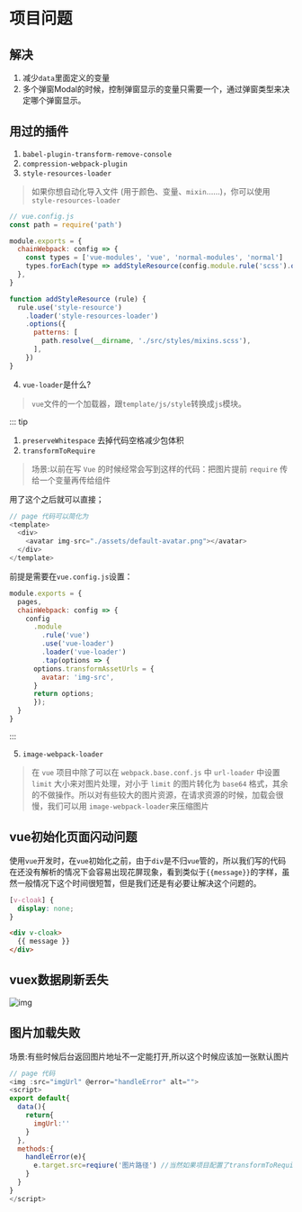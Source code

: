 # 项目问题

## 解决
1. 减少`data`里面定义的变量
2. 多个弹窗Modal的时候，控制弹窗显示的变量只需要一个，通过弹窗类型来决定哪个弹窗显示。

## 用过的插件
1. `babel-plugin-transform-remove-console`
2. `compression-webpack-plugin`
3. `style-resources-loader`
> 如果你想自动化导入文件 (用于颜色、变量、`mixin`……)，你可以使用 `style-resources-loader`
```js
// vue.config.js
const path = require('path')

module.exports = {
  chainWebpack: config => {
    const types = ['vue-modules', 'vue', 'normal-modules', 'normal']
    types.forEach(type => addStyleResource(config.module.rule('scss').oneOf(type)))
  },
}

function addStyleResource (rule) {
  rule.use('style-resource')
    .loader('style-resources-loader')
    .options({
      patterns: [
        path.resolve(__dirname, './src/styles/mixins.scss'),
      ],
    })
}
```
4. `vue-loader`是什么?
> `vue`文件的一个加载器，跟`template/js/style`转换成`js`模块。

::: tip
1. `preserveWhitespace` 去掉代码空格减少包体积
2. `transformToRequire`
> 场景:以前在写 `Vue` 的时候经常会写到这样的代码：把图片提前 `require` 传给一个变量再传给组件

用了这个之后就可以直接；
```js
// page 代码可以简化为
<template>
  <div>
    <avatar img-src="./assets/default-avatar.png"></avatar>
  </div>
</template>
```
前提是需要在`vue.config.js`设置：
```js
module.exports = {
  pages,
  chainWebpack: config => {
    config
      .module
        .rule('vue')
        .use('vue-loader')
        .loader('vue-loader')
        .tap(options => {
      options.transformAssetUrls = {
        avatar: 'img-src',
      }
      return options;
      });
  }
}
```
:::

5. `image-webpack-loader`
> 在 `vue` 项目中除了可以在 `webpack.base.conf.js` 中 `url-loader` 中设置 `limit` 大小来对图片处理，对小于 `limit` 的图片转化为 `base64` 格式，其余的不做操作。所以对有些较大的图片资源，在请求资源的时候，加载会很慢，我们可以用 `image-webpack-loader`来压缩图片

## vue初始化页面闪动问题
使用`vue`开发时，在`vue`初始化之前，由于`div`是不归`vue`管的，所以我们写的代码在还没有解析的情况下会容易出现花屏现象，看到类似于`{{message}}`的字样，虽然一般情况下这个时间很短暂，但是我们还是有必要让解决这个问题的。
```css
[v-cloak] {
  display: none;
}
```
```html
<div v-cloak>
  {{ message }}
</div>
```

## vuex数据刷新丢失
![img](/dovis-blog/other/22.png)

## 图片加载失败
场景:有些时候后台返回图片地址不一定能打开,所以这个时候应该加一张默认图片
```js
// page 代码
<img :src="imgUrl" @error="handleError" alt="">
<script>
export default{
  data(){
    return{
      imgUrl:''
    }
  },
  methods:{
    handleError(e){
      e.target.src=reqiure('图片路径') //当然如果项目配置了transformToRequire,参考上面 27.2
    }
  }
}
</script>
```